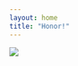 ```yaml
---
layout: home
title: "Honor!"
---
```

<link rel="stylesheet" href="/assets/css/typing.css">
<script src="/assets/js/typing.js"></script>
<div class="h-100 d-flex align-items-center justify-content-center">
  <img class="particles-photo" src="{{ site.photo }}"/>
  <div class="typing-container">
    <span id="sentence" class="sentence"></span>
    <span id="feature-text"></span>
    <span class="input-cursor"></span>
  </div>
</div>

